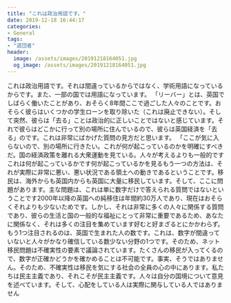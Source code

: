 ```yaml
---
title: "これは政治用語です。"
date: 2019-12-18 16:44:17
categories:
- General
tags:
- "退団者"
header:
  image: /assets/images/20191218164051.jpg
  og_image: /assets/images/20191218164051.jpg
---
```


これは政治用語です。それは間違っているからではなく、学術用語になっているからです。また、一部の国では用語になっています。 「リーバー」とは、英国でしばらく働いたことがあり、おそらく8年間ここで過ごした人々のことです。おそらく彼らはいくつかの学生ローンを取り除いた（これは廃止できない）。そして突然、彼らは「去る」ことは政治的に正しいことではないと感じています。それで彼らはどこかに行って別の場所に住んでいるので、彼らは英国経済を「去る」のです。これは非常にばかげた質問の見方だと思います。 「ここが気に入らないので、別の場所に行きたい。これが何が起こっているのかを明確にすべきだ。国の経済政策を離れる大衆運動を見ている。人々が考えるよりも一般的ですこれは何が起こっているかです何が起こっているかを見るもう一つの方法は、それが実際に非常に悪い、悪い状況である領土への動きであるということです。移民は、海外からも英国内からも英国に大量に移民しています。そして、ここに問題があります。主な問題は、これは単に数字だけで答えられる質問ではないということです2000年以降の英国への純移住は年間約30万人であり、現在はおそらくそれよりも少ないためです。しかし、それは非常に多くの人々に関係する質問であり、彼らの生活と国の一般的な福祉にとって非常に重要であるため、あなたに関係なく、それは多くの注目を集めています好むと好まざるとにかかわらず。もう1つ注目されるのは、英国で生まれた人の数です。これは、数字が間違っていないと人々がかなり確信している数少ない分野の1つです。そのため、ネット移民問題は不確実性の要素で議論されています。たくさんの移民が入ってくるので、数字が正確かどうかを確かめることは不可能です。事実、そうではありません。そのため、不確実性は移民を気にする社会の全員の心の中にあります。私たちは民主主義であり、それこそが民主主義です。人々は自分の国境について意見を述べています。そして、心配をしている人は実際に関与している人ではありません
